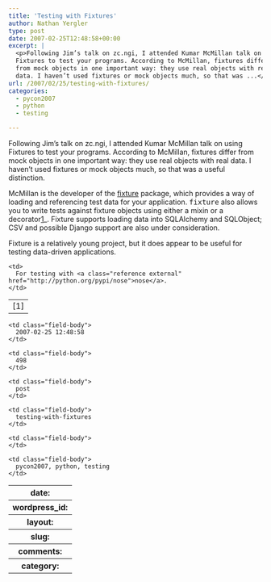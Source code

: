 ```yaml
---
title: 'Testing with Fixtures'
author: Nathan Yergler
type: post
date: 2007-02-25T12:48:58+00:00
excerpt: |
  <p>Following Jim’s talk on zc.ngi, I attended Kumar McMillan talk on using
  Fixtures to test your programs. According to McMillan, fixtures differ
  from mock objects in one important way: they use real objects with real
  data. I haven’t used fixtures or mock objects much, so that was ...</p>
url: /2007/02/25/testing-with-fixtures/
categories:
  - pycon2007
  - python
  - testing

---
```

Following Jim’s talk on zc.ngi, I attended Kumar McMillan talk on using Fixtures to test your programs. According to McMillan, fixtures differ from mock objects in one important way: they use real objects with real data. I haven’t used fixtures or mock objects much, so that was a useful distinction.

McMillan is the developer of the [fixture][1]  package, which provides a way of loading and referencing test data for your application. <tt class="docutils literal">fixture</tt> also allows you to write tests against fixture objects using either a mixin or a decorator[1]_. Fixture supports loading data into SQLAlchemy and SQLObject; <span class="caps">CSV</span> and possible Django support are also under consideration.

Fixture is a relatively young project, but it does appear to be useful for testing data-driven applications.

<table class="docutils footnote" frame="void" id="id1" rules="none">
  <colgroup><col class="label" /><col /></colgroup> <tr>
    <td class="label">
      [1]
    </td>

    <td>
      For testing with <a class="reference external" href="http://python.org/pypi/nose">nose</a>.
    </td>
  </tr>
</table>

<table class="docutils field-list" frame="void" rules="none">
  <col class="field-name" /> <col class="field-body" /> <tr class="field">
    <th class="field-name">
      date:
    </th>

    <td class="field-body">
      2007-02-25 12:48:58
    </td>
  </tr>

  <tr class="field">
    <th class="field-name">
      wordpress_id:
    </th>

    <td class="field-body">
      498
    </td>
  </tr>

  <tr class="field">
    <th class="field-name">
      layout:
    </th>

    <td class="field-body">
      post
    </td>
  </tr>

  <tr class="field">
    <th class="field-name">
      slug:
    </th>

    <td class="field-body">
      testing-with-fixtures
    </td>
  </tr>

  <tr class="field">
    <th class="field-name">
      comments:
    </th>

    <td class="field-body">
    </td>
  </tr>

  <tr class="field">
    <th class="field-name">
      category:
    </th>

    <td class="field-body">
      pycon2007, python, testing
    </td>
  </tr>
</table>

 [1]: http://code.google.com/p/fixture/